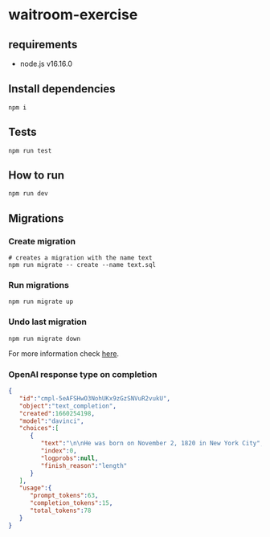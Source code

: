 # waitroom-exercise

## requirements

- node.js v16.16.0

## Install dependencies

`npm i`

## Tests

`npm run test`

## How to run

`npm run dev`

## Migrations

### Create migration

```
# creates a migration with the name text
npm run migrate -- create --name text.sql
```

### Run migrations

`npm run migrate up`

### Undo last migration

`npm run migrate down`

For more information check [here](https://github.com/mmkal/slonik-tools/tree/master/packages/migrator#readme).


### OpenAI response type on completion

```JSON
{
   "id":"cmpl-5eAFSHwO3NohUKx9zGzSNVuR2vukU",
   "object":"text_completion",
   "created":1660254198,
   "model":"davinci",
   "choices":[
      {
         "text":"\n\nHe was born on November 2, 1820 in New York City",
         "index":0,
         "logprobs":null,
         "finish_reason":"length"
      }
   ],
   "usage":{
      "prompt_tokens":63,
      "completion_tokens":15,
      "total_tokens":78
   }
}
```